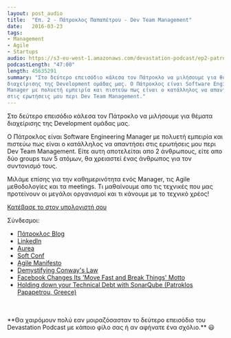 ```yaml
---
layout: post_audio
title:  "Επ. 2 - Πάτροκλος Παπαπέτρου - Dev Team Management"
date:   2016-03-23
tags:
- Management
- Agile
- Startups
audio: https://s3-eu-west-1.amazonaws.com/devastation-podcast/ep2-patroklos.mp3
podcastLength: "47:00"
length: 45635291
summary: "Στο δεύτερο επεισόδιο κάλεσα τον Πάτροκλο να μιλήσουμε για θέματα
διαχείρισης της Development ομάδας μας. Ο Πάτροκλος είναι Software Engineering
Manager με πολυετή εμπειρία και πιστεύω πως είναι ο κατάλληλος να απαντήσει
στις ερωτήσεις μου περι Dev Team Management."
---
```

Στο δεύτερο επεισόδιο κάλεσα τον Πάτροκλο να μιλήσουμε για θέματα
διαχείρισης της Development ομάδας μας.

Ο Πάτροκλος είναι Software Engineering Manager με πολυετή εμπειρία και πιστεύω
πως είναι ο κατάλληλος να απαντήσει στις ερωτήσεις μου περι Dev Team Management.
Είτε αυτη αποτελείται απο 2 άνθρωπους, είτε απο δύο groups των 5 ατόμων, θα
χρειαστεί ένας άνθρωπος για τον συντονισμό τους.

Μιλάμε επίσης για την καθημερινότητα ενός Manager, τις Agile
μεθοδολογίες και τα meetings. Tι μαθαίνουμε απο τις τεχνικές που μας προτείνουν
οι μεγάλοι οργανισμοί και τι κάνουμε με το τεχνικό χρέος!

<a href="https://s3-eu-west-1.amazonaws.com/devastation-podcast/ep2-patroklos.mp3" target="_blank">Κατέβασε το στον υπολογιστή σου</a>

Σύνδεσμοι:

* <a href="http://softwaregarden.io/" target="_blank">Πάτροκλος Blog</a>
* <a href="https://gr.linkedin.com/in/ppapapetrou" target="_blank">LinkedIn</a>
* <a href="http://www.aurea.com/index.html" target="_blank">Aurea</a>
* <a href="http://softconf.eu/" target="_blank">Soft Conf</a>
* <a href="http://agilemanifesto.org/" target="_blank">Agile Manifesto</a>
* <a href="https://www.thoughtworks.com/insights/blog/demystifying-conways-law" target="_blank">Demystifying Conway's Law</a>
* <a href="http://mashable.com/2014/04/30/facebooks-new-mantra-move-fast-with-stability/#wALvDUzhQsqc" target="_blank">Facebook Changes Its 'Move Fast and Break Things' Motto</a>
* <a href="https://www.youtube.com/watch?v=mNkWExwavKw" target="_blank">Holding down your Technical Debt with SonarQube (Patroklos Papapetrou, Greece)</a>

<br/>
<br/>
**Θα χαιρόμουν πολύ εαν μοιραζόσασταν το δεύτερο επεισόδιο του Devastation Podcast με
κάποιο φίλο σας ή αν αφήνατε ένα σχόλιο.** 😃
